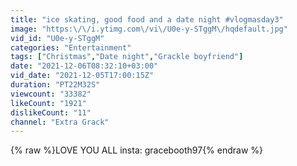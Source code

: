 ```yaml
---
title: "ice skating, good food and a date night #vlogmasday3"
image: "https:\/\/i.ytimg.com\/vi\/U0e-y-STggM\/hqdefault.jpg"
vid_id: "U0e-y-STggM"
categories: "Entertainment"
tags: ["Christmas","Date night","Grackle boyfriend"]
date: "2021-12-06T08:32:10+03:00"
vid_date: "2021-12-05T17:00:15Z"
duration: "PT22M32S"
viewcount: "33382"
likeCount: "1921"
dislikeCount: "11"
channel: "Extra Grack"
---
```

{% raw %}LOVE YOU ALL insta: gracebooth97{% endraw %}
